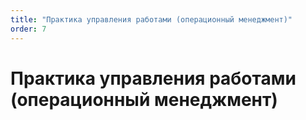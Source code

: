 ```yaml
---
title: "Практика управления работами (операционный менеджмент)"
order: 7
---
```


# Практика управления работами (операционный менеджмент)

